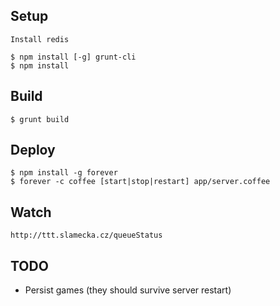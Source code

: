 
Setup
-----

	Install redis

	$ npm install [-g] grunt-cli
	$ npm install


Build
-----

	$ grunt build


Deploy
------

	$ npm install -g forever
	$ forever -c coffee [start|stop|restart] app/server.coffee


Watch
-----

	http://ttt.slamecka.cz/queueStatus

TODO
----

* Persist games (they should survive server restart)
